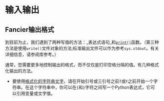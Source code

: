 # 输入输出

## Fancier输出格式

到目前为止，我们遇到了两种写值的方法：_表达式语句_和[`print()`](https://docs.python.org/3/library/functions.html#print)函数。（第三种方法是使用`write()`文件对象的方法;标准输出文件可以作为参考`sys.stdout`。有关详细信息，请参阅库参考。）

通常，您需要更多地控制输出的格式，而不仅仅是打印空格分隔的值。有几种格式化输出的方法。

* 要使用[格式化的字符串文字](https://docs.python.org/3/tutorial/inputoutput.html#tut-f-strings)，请在开始引号或三引号之前`f`或`F`之前开始一个字符串。在这个字符串中，你可以在`{`和`}`字符之间写一个Python表达式，它可以引用变量或文字值。



